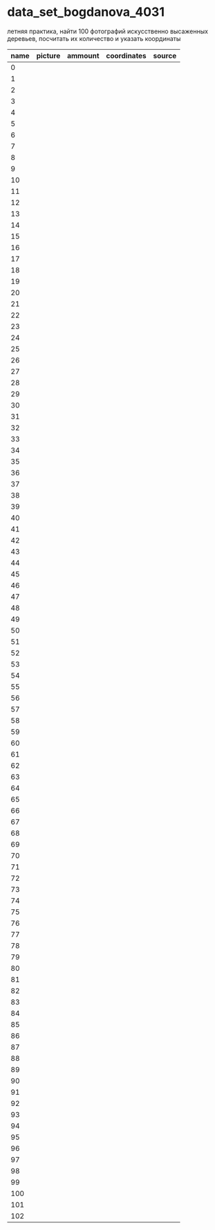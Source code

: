 # data_set_bogdanova_4031
летняя практика, найти 100 фотографий искусственно высаженных деревьев, посчитать их количество и указать координаты

name | picture | ammount | coordinates | source
:----|:-------:|:-------:|:-----------:|------:
0| |
1|  
2|
3|
4|
5|
6|
7|
8|
9|
10|
11|
12|
13|
14|
15|
16|
17|
18|
19|
20|
21|
22|
23|
24|
25|
26|
27|
28|
29|
30|
31|
32|
33|
34|
35|
36|
37|
38|
39|
40|
41|
42|
43|
44|
45|
46|
47|
48|
49|
50|
51|
52|
53|
54|
55|
56|
57|
58|
59|
60|
61|
62|
63|
64|
65|
66|
67|
68|
69|
70|
71|
72|
73|
74|
75|
76|
77|
78|
79|
80|
81|
82|
83|
84|
85|
86|
87|
88|
89|
90|
91|
92|
93|
94|
95|
96|
97|
98|
99|
100|
101|
102|
